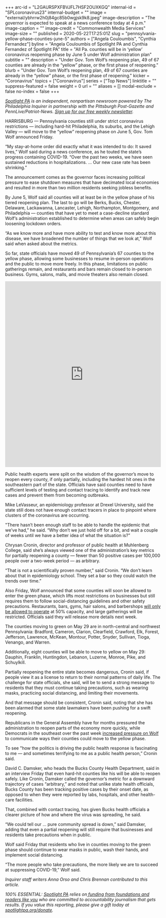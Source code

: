 +++
arc-id = "L2GAURSPXFBVJFL7HSF2OUXKGQ"
internal-id = "SPLcoronavirus23"
internal-budget = ""
image = "external/ybhrrw2h0j84gc85b0wgjsk9k8.jpeg"
image-description = "The governor is expected to speak at a news conference today at 4 p.m."
image-caption = ""
image-credit = "Commonwealth Media Services"
image-size = ""
published = 2020-05-22T17:25:01Z
slug = "pennsylvania-yellow-phase-counties-june-5"
authors = ["Angela Couloumbis", "Cynthia Fernandez"]
byline = "Angela Couloumbis of Spotlight PA and Cynthia Fernandez of Spotlight PA"
title = "All Pa. counties will be in ‘yellow’ coronavirus reopening phase by June 5 under Wolf administration plan"
subtitle = ""
description = "Under Gov. Tom Wolf’s reopening plan, 49 of 67 counties are already in the “yellow” phase, or the first phase of reopening."
blurb = "Under Gov. Tom Wolf’s reopening plan, 49 of 67 counties are already in the “yellow” phase, or the first phase of reopening."
kicker = "Coronavirus"
topics = ["Coronavirus"]
series = ["Top News"]
linktitle = ""
suppress-featured = false
weight = 0
url = ""
aliases = []
modal-exclude = false
no-index = false
+++

<a href="https://www.spotlightpa.org/"><i>Spotlight PA</i></a><i> is an independent, nonpartisan newsroom powered by The Philadelphia Inquirer in partnership with the Pittsburgh Post-Gazette and PennLive/Patriot-News. </i><a href="https://www.spotlightpa.org/newsletters"><i>Sign up for our free weekly newsletter</i></a><i>.</i>

HARRISBURG — Pennsylvania counties still under strict coronavirus restrictions — including hard-hit Philadelphia, its suburbs, and the Lehigh Valley — will move to the “yellow” reopening phase on June 5, Gov. Tom Wolf announced Friday.

“My stay-at-home order did exactly what it was intended to do: It saved lives,” Wolf said during a news conference, as he touted the state’s progress containing COVID-19. “Over the past two weeks, we have seen sustained reductions in hospitalizations. ... Our new case rate has been shrinking.”

The announcement comes as the governor faces increasing political pressure to ease shutdown measures that have decimated local economies and resulted in more than two million residents seeking jobless benefits. 

By June 5, Wolf said all counties will at least be in the yellow phase of his tiered reopening plan. The last to go will be Berks, Bucks, Chester, Delaware, Lackawanna, Lancaster, Lehigh, Northampton, Montgomery, and Philadelphia — counties that have yet to meet a case-decline standard Wolf’s administration established to determine when areas can safely begin loosening lockdown orders.

“As we know more and have more ability to test and know more about this disease, we have broadened the number of things that we look at,” Wolf said when asked about the metrics. 

So far, state officials have moved 49 of Pennsylvania’s 67 counties to the yellow phase, allowing some businesses to resume in-person operations and the public to move more freely. In this phase, limitations on public gatherings remain, and restaurants and bars remain closed to in-person business. Gyms, salons, malls, and movie theaters also remain closed.

<iframe title="For Southeastern Pa., a Two-Week Wait for Relief" aria-label="Map" id="datawrapper-chart-bC4fK" src="https://datawrapper.dwcdn.net/bC4fK/60/" scrolling="no" frameborder="0" style="width: 0; min-width: 100% !important; border: none;" height="600"></iframe><script type="text/javascript">!function(){"use strict";window.addEventListener("message",(function(a){if(void 0!==a.data["datawrapper-height"])for(var e in a.data["datawrapper-height"]){var t=document.getElementById("datawrapper-chart-"+e)||document.querySelector("iframe[src*='"+e+"']");t&&(t.style.height=a.data["datawrapper-height"][e]+"px")}}))}();
</script>

Public health experts were split on the wisdom of the governor’s move to reopen every county, if only partially, including the hardest hit ones in the southeastern part of the state. Officials have said counties need to have sufficient levels of testing and contact tracing to identify and track new cases and prevent them from becoming outbreaks.

Mike LeVasseur, an epidemiology professor at Drexel University, said the state still does not have enough contact tracers in place to pinpoint where clusters of the coronavirus are occurring.

"There hasn’t been enough staff to be able to handle the epidemic that we’ve had,” he said. “Why don’t we just hold off for a bit, and wait a couple of weeks until we have a better idea of what the situation is?”

Chrysan Cronin, director and professor of public health at Muhlenberg College, said she’s always viewed one of the administration’s key metrics for partially reopening a county — fewer than 50 positive cases per 100,000 people over a two-week period — as arbitrary.

“That is not a scientifically proven number," said Cronin. “We don’t learn about that in epidemiology school. They set a bar so they could watch the trends over time.”

<script src="https://www.spotlightpa.org/embed.js" async></script><div data-spl-embed-version="1" data-spl-src="https://www.spotlightpa.org/embeds/donate/"></div>

Also Friday, Wolf announced that some counties will soon be allowed to enter the green phase, which lifts most restrictions on businesses but still requires them to follow social-distancing guidelines and other safety precautions. Restaurants, bars, gyms, hair salons, and barbershops <a href="https://www.governor.pa.gov/plan-for-pennsylvania/" target=_blank>will only be allowed to operate</a> at 50% capacity, and large gatherings will be restricted. Officials said they will release more details next week.

The counties moving to green on May 29 are in north-central and northwest Pennsylvania: Bradford, Cameron, Clarion, Clearfield, Crawford, Elk, Forest, Jefferson, Lawrence, McKean, Montour, Potter, Snyder, Sullivan, Tioga, Venango, and Warren.

Additionally, eight counties will be able to move to yellow on May 29: Dauphin, Franklin, Huntingdon, Lebanon, Luzerne, Monroe, Pike, and Schuylkill.

Partially reopening the entire state becomes dangerous, Cronin said, if people view it as a license to return to their normal patterns of daily life. The challenge for state officials, she said, will be to send a strong message to residents that they must continue taking precautions, such as wearing masks, practicing social distancing, and limiting their movements.

And that message should be consistent, Cronin said, noting that she has been alarmed that some state lawmakers have been pushing for a swift reopening.

Republicans in the General Assembly have for months pressured the administration to reopen parts of the economy more quickly, while Democrats in the southeast over the past week <a href="https://www.inquirer.com/politics/pennsylvania/coronavirus-pa-tom-wolf-democrats-20200521.html">increased pressure on Wolf</a> to communicate ways their counties could move to the yellow phase.

To see "how the politics is driving the public health response is fascinating to me — and sometimes terrifying to me as a public health person,” Cronin said.

David C. Damsker, who heads the Bucks County Health Department, said in an interview Friday that even hard-hit counties like his will be able to reopen safely. Like Cronin, Damsker called the governor’s metric for a downward trajectory of cases “arbitrary,” and noted that unlike state health officials, Bucks County has been tracking positive cases by their onset date, as opposed to when they were reported by labs, hospitals, and other health-care facilities.

That, combined with contact tracing, has given Bucks health officials a clearer picture of how and where the virus was spreading, he said.

“We could tell our ... pure community spread is down,” said Damsker, adding that even a partial reopening will still require that businesses and residents take precautions when in public.

Wolf said Friday that residents who live in counties moving to the green phase should continue to wear masks in public, wash their hands, and implement social distancing.

“The more people who take precautions, the more likely we are to succeed at suppressing COVID-19,” Wolf said.

<i>Inquirer staff writers Anna Orso and Chris Brennan contributed to this article. </i>

<i>100% ESSENTIAL: </i><a href="https://www.spotlightpa.org/"><i>Spotlight PA</i></a><i> relies on</i><a href="https://www.spotlightpa.org/support"><i> funding from foundations and readers like you</i></a><i> who are committed to accountability journalism that gets results. If you value this reporting, please give a gift today at </i><a href="https://www.spotlightpa.org/donate"><i>spotlightpa.org/donate</i></a><i>.</i>
